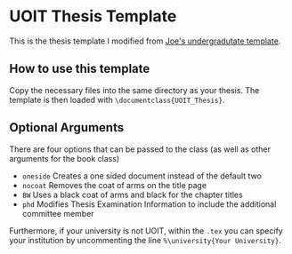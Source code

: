 # UOIT Thesis Template
This is the thesis template I modified from [Joe's undergradutate template](http://faculty.uoit.ca/macmillan/thesis_template.zip).

## How to use this template

Copy the necessary files into the same directory as your thesis.
The template is then loaded with `\documentclass{UOIT_Thesis}`.

## Optional Arguments

There are four options that can be passed to the class (as well as other arguments for the book class)
- `oneside` Creates a one sided document instead of the default two
- `nocoat` Removes the coat of arms on the title page
- `BW` Uses a black coat of arms and black for the chapter titles
- `phd` Modifies Thesis Examination Information to include the additional committee member

Furthermore, if your university is not UOIT, within the `.tex` you can specify your institution by uncommenting the line `%\university{Your University}`.
